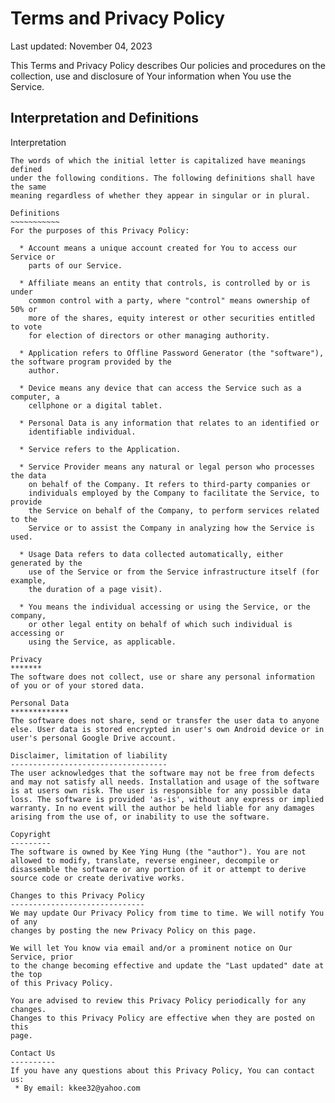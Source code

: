 Terms and Privacy Policy  
========================

Last updated: November 04, 2023

This Terms and Privacy Policy describes Our policies and procedures on the collection,
use and disclosure of Your information when You use the Service.

Interpretation and Definitions  
------------------------------

Interpretation  
~~~~~~~~~~~~~~
The words of which the initial letter is capitalized have meanings defined
under the following conditions. The following definitions shall have the same
meaning regardless of whether they appear in singular or in plural.

Definitions  
~~~~~~~~~~~
For the purposes of this Privacy Policy:

  * Account means a unique account created for You to access our Service or
    parts of our Service.

  * Affiliate means an entity that controls, is controlled by or is under
    common control with a party, where "control" means ownership of 50% or
    more of the shares, equity interest or other securities entitled to vote
    for election of directors or other managing authority.

  * Application refers to Offline Password Generator (the "software"), the software program provided by the
    author.

  * Device means any device that can access the Service such as a computer, a
    cellphone or a digital tablet.

  * Personal Data is any information that relates to an identified or
    identifiable individual.

  * Service refers to the Application.

  * Service Provider means any natural or legal person who processes the data
    on behalf of the Company. It refers to third-party companies or
    individuals employed by the Company to facilitate the Service, to provide
    the Service on behalf of the Company, to perform services related to the
    Service or to assist the Company in analyzing how the Service is used.

  * Usage Data refers to data collected automatically, either generated by the
    use of the Service or from the Service infrastructure itself (for example,
    the duration of a page visit).

  * You means the individual accessing or using the Service, or the company,
    or other legal entity on behalf of which such individual is accessing or
    using the Service, as applicable.

Privacy 
*******
The software does not collect, use or share any personal information of you or of your stored data.

Personal Data  
*************
The software does not share, send or transfer the user data to anyone else. User data is stored encrypted in user's own Android device or in user's personal Google Drive account. 

Disclaimer, limitation of liability
-----------------------------------
The user acknowledges that the software may not be free from defects and may not satisfy all needs. Installation and usage of the software is at users own risk. The user is responsible for any possible data loss. The software is provided 'as-is', without any express or implied warranty. In no event will the author be held liable for any damages arising from the use of, or inability to use the software.

Copyright
---------
The software is owned by Kee Ying Hung (the "author"). You are not allowed to modify, translate, reverse engineer, decompile or disassemble the software or any portion of it or attempt to derive source code or create derivative works.

Changes to this Privacy Policy  
------------------------------
We may update Our Privacy Policy from time to time. We will notify You of any
changes by posting the new Privacy Policy on this page.

We will let You know via email and/or a prominent notice on Our Service, prior
to the change becoming effective and update the "Last updated" date at the top
of this Privacy Policy.

You are advised to review this Privacy Policy periodically for any changes.
Changes to this Privacy Policy are effective when they are posted on this
page.

Contact Us  
----------
If you have any questions about this Privacy Policy, You can contact us:
 * By email: kkee32@yahoo.com

